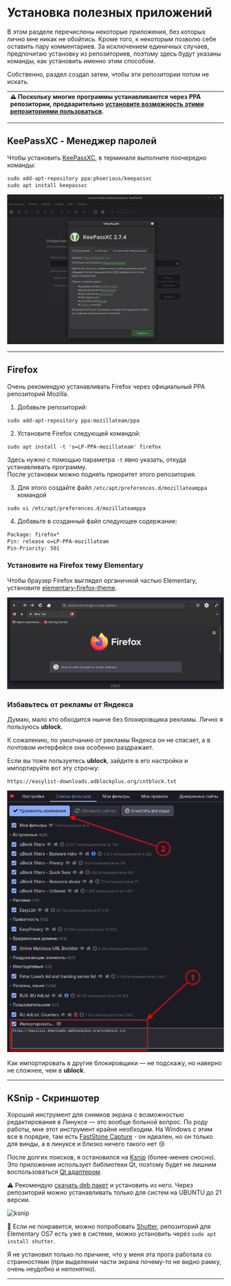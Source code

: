 # Установка полезных приложений

В этом разделе перечислены некоторые приложения, без которых лично мне никак не обойтись. Кроме того, к некоторым позволю себе оставить пару комментариев. За исключением единичных случаев, предпочитаю установку из репозиториев, поэтому здесь будут указаны команды, как установить именно этим способом.

Собственно, раздел создал затем, чтобы эти репозитории потом не искать.

| ⚠️ Поскольку многие программы устанавливаются через PPA репозитории, предварительно [установите возможность этими репозиториями пользоваться](/after-install.md#добавить-возможность-устанавливать-программы-из-репозиториев-рра). |
|:---|

---

## KeePassXC - Менеджер паролей

Чтобы установить [KeePassXC](https://keepassxc.org/), в терминале выполните поочередно команды:

```
sudo add-apt-repository ppa:phoerious/keepassxc
sudo apt install keepassxc
```

![keepassxc](https://github.com/ded-ared/eos-all-about/blob/main/images/keepassxc.png)

---

## Firefox

Очень рекомендую устанавливать Firefox через официальный PPA репозиторий Mozilla. 

1. Добавьте репозиторий:

```
sudo add-apt-repository ppa:mozillateam/ppa
```

2. Установите Firefox следующей командой:

```
sudo apt install -t 'o=LP-PPA-mozillateam' firefox
```

Здесь нужно с помощью параметра `-t` явно указать, откуда устанавливать программу.   
После установки можно поднять приоритет этого репозитория.

3. Для этого создайте файл `/etc/apt/preferences.d/mozillateamppa` командой

```
sudo vi /etc/apt/preferences.d/mozillateamppa
```

4. Добавьте в созданный файл следующее содержание:

```
Package: firefox*
Pin: release o=LP-PPA-mozillateam
Pin-Priority: 501
```

### Установите на Firefox тему Elementary

Чтобы браузер Firefox выглядел органичной частью Elementary, установите [elementary-firefox-theme](https://github.com/Zonnev/elementaryos-firefox-theme).

![firefox](https://github.com/ded-ared/eos-all-about/blob/main/images/firefox.png)

### Избавьтесь от рекламы от Яндекса

Думаю, мало кто обходится нынче без блокировщика рекламы. Лично я пользуюсь **ublock**.

К сожалению, по умолчанию от рекламы Яндекса он не спасает, а в почтовом интерфейсе она особенно раздражает.

Если вы тоже пользуетесь **ublock**, зайдите в его настройки и импортируйте вот эту строчку:

```
https://easylist-downloads.adblockplus.org/cntblock.txt
```
![ublock](https://github.com/ded-ared/eos-all-about/blob/main/images/ublock.png)

Как импортировать в другие блокировщики — не подскажу, но наверно не сложнее, чем в **ublock**.

---

## KSnip - Скриншотер

Хороший инструмент для снимков экрана с возможностью редактирования в Линуксе — это вообще больной вопрос. По роду работы, мне этот инструмент крайне необходим. На Windows с этим все в порядке, там есть [FastStone Capture](https://www.faststone.org/FSCaptureDetail.htm) - он идеален, но он только для винды, а в линуксе и близко ничего такого нет 😢

После долгих поисков, я остановился на [Ksnip](https://github.com/ksnip/ksnip) (более-менее сносно). Это приложение использует библиотеки Qt, поэтому будет не лишним воспользоваться [Qt адаптером](/after-install.md#подключить-поддержку-тем-gtk-для-qt-приложений).

⚠️ Рекомендую [скачать deb пакет](https://github.com/ksnip/ksnip/releases) и установить из него. Через репозиторий можно устанавливать только для систем на UBUNTU до 21 версии.

![ksnip]()

🔵 Если не понравится, можно попробовать [Shutter](https://shutter-project.org/), репозиторий для Elementary OS7 есть уже в системе, можно установить через `sudo apt install shutter`.

Я не установил только по причине, что у меня эта прога работала со странностями (при выделении части экрана почему-то не видно рамку, очень неудобно и непонятно).

---


